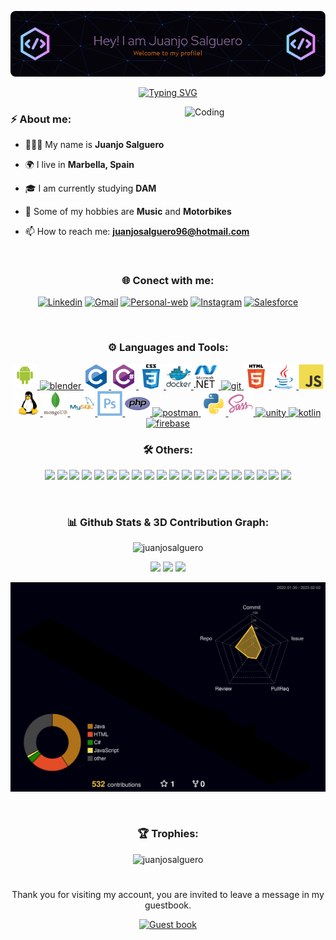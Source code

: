 <p align="center">
  <img src="/imgs/github-header-image.png">
</p>

<p align="center">
<a href="https://git.io/typing-svg"><img src="https://readme-typing-svg.demolab.com?font=Fira+Code&pause=1000&color=B95F17&center=true&vCenter=true&width=420&lines=Software+developer;Mobile,+Web+and+Desktop+apps" alt="Typing SVG" /></a>
</p>

<img align="right" alt="Coding" width="225" src="https://user-images.githubusercontent.com/5713670/87202985-820dcb80-c2b6-11ea-9f56-7ec461c497c3.gif">

### ⚡ About me:

- 👨🏻‍💻 My name is **Juanjo Salguero**

- 🌍 I live in **Marbella, Spain**

- 🎓 I am currently studying **DAM**

- 🌟 Some of my hobbies are **Music** and **Motorbikes**

- 📫 How to reach me: **juanjosalguero96@hotmail.com**

<br>

<h3 align="center">🌐 Conect with me:</h3>
<p align="center">
    <a href="https://www.linkedin.com/in/juanjosalgueroacevedo/"><img src="https://img.shields.io/badge/LinkedIn-0077B5?style=for-the-badge&logo=linkedin&logoColor=white" alt="Linkedin" /></a>
    <a href="juanjosalguero96@hotmail.com"><img src="https://img.shields.io/badge/Gmail-D14836?style=for-the-badge&logo=gmail&logoColor=white" alt="Gmail" /></a>
    <a href="https://juanjosalguero.github.io/"><img src="https://img.shields.io/badge/website-000000?style=for-the-badge&logo=About.me&logoColor=white" alt="Personal-web" /></a>
      <a href="https://instagram.com/juanjosalguero_"><img src="https://img.shields.io/badge/Instagram-E4405F?style=for-the-badge&logo=instagram&logoColor=white" alt="Instagram" /></a>
  <a href="https://trailblazer.me/id/juanjosalgueroa"><img src="https://img.shields.io/badge/Salesforce-00A1E0?style=for-the-badge&logo=Salesforce&logoColor=white" alt="Salesforce" /></a>
  </p>


<br>

<h3 align="center">⚙️ Languages and Tools: </h3>
<p align="center"> <a href="https://developer.android.com" target="_blank" rel="noreferrer"> <img src="https://raw.githubusercontent.com/devicons/devicon/master/icons/android/android-original-wordmark.svg" alt="android" width="40" height="40"/> </a> <a href="https://www.blender.org/" target="_blank" rel="noreferrer"> <img src="https://download.blender.org/branding/community/blender_community_badge_white.svg" alt="blender" width="40" height="40"/> </a> <a href="https://www.cprogramming.com/" target="_blank" rel="noreferrer"> <img src="https://raw.githubusercontent.com/devicons/devicon/master/icons/c/c-original.svg" alt="c" width="40" height="40"/> </a> <a href="https://www.w3schools.com/cs/" target="_blank" rel="noreferrer"> <img src="https://raw.githubusercontent.com/devicons/devicon/master/icons/csharp/csharp-original.svg" alt="csharp" width="40" height="40"/> </a> <a href="https://www.w3schools.com/css/" target="_blank" rel="noreferrer"> <img src="https://raw.githubusercontent.com/devicons/devicon/master/icons/css3/css3-original-wordmark.svg" alt="css3" width="40" height="40"/> </a> <a href="https://www.docker.com/" target="_blank" rel="noreferrer"> <img src="https://raw.githubusercontent.com/devicons/devicon/master/icons/docker/docker-original-wordmark.svg" alt="docker" width="40" height="40"/> </a> <a href="https://dotnet.microsoft.com/" target="_blank" rel="noreferrer"> <img src="https://raw.githubusercontent.com/devicons/devicon/master/icons/dot-net/dot-net-original-wordmark.svg" alt="dotnet" width="40" height="40"/> </a> <a href="https://git-scm.com/" target="_blank" rel="noreferrer"> <img src="https://www.vectorlogo.zone/logos/git-scm/git-scm-icon.svg" alt="git" width="40" height="40"/> </a> <a href="https://www.w3.org/html/" target="_blank" rel="noreferrer"> <img src="https://raw.githubusercontent.com/devicons/devicon/master/icons/html5/html5-original-wordmark.svg" alt="html5" width="40" height="40"/> </a> <a href="https://www.java.com" target="_blank" rel="noreferrer"> <img src="https://raw.githubusercontent.com/devicons/devicon/master/icons/java/java-original.svg" alt="java" width="40" height="40"/> </a> <a href="https://developer.mozilla.org/en-US/docs/Web/JavaScript" target="_blank" rel="noreferrer"> <img src="https://raw.githubusercontent.com/devicons/devicon/master/icons/javascript/javascript-original.svg" alt="javascript" width="40" height="40"/> </a> <a href="https://www.linux.org/" target="_blank" rel="noreferrer"> <img src="https://raw.githubusercontent.com/devicons/devicon/master/icons/linux/linux-original.svg" alt="linux" width="40" height="40"/> </a> <a href="https://www.mongodb.com/" target="_blank" rel="noreferrer"> <img src="https://raw.githubusercontent.com/devicons/devicon/master/icons/mongodb/mongodb-original-wordmark.svg" alt="mongodb" width="40" height="40"/> </a> <a href="https://www.mysql.com/" target="_blank" rel="noreferrer"> <img src="https://raw.githubusercontent.com/devicons/devicon/master/icons/mysql/mysql-original-wordmark.svg" alt="mysql" width="40" height="40"/> </a> <a href="https://www.photoshop.com/en" target="_blank" rel="noreferrer"> <img src="https://raw.githubusercontent.com/devicons/devicon/master/icons/photoshop/photoshop-line.svg" alt="photoshop" width="40" height="40"/> </a> <a href="https://www.php.net" target="_blank" rel="noreferrer"> <img src="https://raw.githubusercontent.com/devicons/devicon/master/icons/php/php-original.svg" alt="php" width="40" height="40"/> </a> <a href="https://postman.com" target="_blank" rel="noreferrer"> <img src="https://www.vectorlogo.zone/logos/getpostman/getpostman-icon.svg" alt="postman" width="40" height="40"/> </a> <a href="https://www.python.org" target="_blank" rel="noreferrer"> <img src="https://raw.githubusercontent.com/devicons/devicon/master/icons/python/python-original.svg" alt="python" width="40" height="40"/> </a> <a href="https://sass-lang.com" target="_blank" rel="noreferrer"> <img src="https://raw.githubusercontent.com/devicons/devicon/master/icons/sass/sass-original.svg" alt="sass" width="40" height="40"/> </a> <a href="https://unity.com/" target="_blank" rel="noreferrer"> <img src="https://www.vectorlogo.zone/logos/unity3d/unity3d-icon.svg" alt="unity" width="40" height="40"/> </a> <a href="https://kotlinlang.org" target="_blank" rel="noreferrer"> <img src="https://www.vectorlogo.zone/logos/kotlinlang/kotlinlang-icon.svg" alt="kotlin" width="40" height="40"/> </a><a href="https://firebase.google.com/" target="_blank" rel="noreferrer"> <img src="https://www.vectorlogo.zone/logos/firebase/firebase-icon.svg" alt="firebase" width="40" height="40"/> </a></p>

<h3 align="center">🛠️ Others:</h3>
<p align="center">
<img src="https://img.shields.io/badge/Microsoft-666666?style=for-the-badge&logo=microsoft&logoColor=white"/>
<img src="https://img.shields.io/badge/Markdown-000000?style=for-the-badge&logo=markdown&logoColor=white"/>
<img src="https://img.shields.io/badge/Android_Studio-3DDC84?style=for-the-badge&logo=android-studio&logoColor=white"/>
<img src="https://img.shields.io/badge/apache%20netbeans-1B6AC6?style=for-the-badge&logo=apache%20netbeans%20IDE&logoColor=white"/>
<img src="https://img.shields.io/badge/Eclipse-2C2255?style=for-the-badge&logo=eclipse&logoColor=white"/>
<img src="https://img.shields.io/badge/Notepad++-90E59A.svg?style=for-the-badge&logo=notepad%2B%2B&logoColor=black"/>
<img src="https://img.shields.io/badge/PyCharm-000000.svg?&style=for-the-badge&logo=PyCharm&logoColor=white"/>
<img src="https://img.shields.io/badge/sublime_text-%23575757.svg?&style=for-the-badge&logo=sublime-text&logoColor=important"/>
<img src="https://img.shields.io/badge/VSCode-0078D4?style=for-the-badge&logo=visual%20studio%20code&logoColor=white"/>
<img src="https://img.shields.io/badge/Visual_Studio-5C2D91?style=for-the-badge&logo=visual%20studio&logoColor=white"/>
<img src="https://img.shields.io/badge/Todoist-E44332?style=for-the-badge&logo=todoist&logoColor=white"/>
<img src="https://img.shields.io/badge/Trello-0052CC?style=for-the-badge&logo=trello&logoColor=white"/>
<img src="https://img.shields.io/badge/Windows-0078D6?style=for-the-badge&logo=windows&logoColor=white"/>
<img src="https://img.shields.io/badge/windows%20terminal-4D4D4D?style=for-the-badge&logo=windows%20terminal&logoColor=white"/>
<img src="https://img.shields.io/badge/powershell-5391FE?style=for-the-badge&logo=powershell&logoColor=white"/>
<img src="https://img.shields.io/badge/VirtualBox-21416b?style=for-the-badge&logo=VirtualBox&logoColor=white"/>
<img src="https://img.shields.io/badge/Font_Awesome-339AF0?style=for-the-badge&logo=fontawesome&logoColor=white"/>
<img src="https://img.shields.io/badge/GitHub%20Pages-222222?style=for-the-badge&logo=GitHub%20Pages&logoColor=white"/>
<img src="https://img.shields.io/badge/gradle-02303A?style=for-the-badge&logo=gradle&logoColor=white"/>
<img src="https://img.shields.io/badge/jQuery-0769AD?style=for-the-badge&logo=jquery&logoColor=white"/></p>

<br>

<h3 align="center">📊 Github Stats & 3D Contribution Graph:</h3>
<p align="center"> <img src="https://komarev.com/ghpvc/?username=juanjosalguero&label=Profile%20views&color=orange&style=flat" alt="juanjosalguero" /> </p>

<p align="center">
  <img height="50%" width="auto" src ="https://github-readme-stats.vercel.app/api?username=juanjosalguero&show_icons=true&count_private=true&theme=darcula&hide_border=true&bg_color=00000000">
  <img height="50%" width="auto" src ="https://github-readme-stats.vercel.app/api/top-langs/?username=juanjosalguero&layout=compact&hide_border=true&theme=darcula&bg_color=00000000&langs_count=10">
  <img src ="https://github-readme-streak-stats.herokuapp.com?user=juanjosalguero&theme=darcula&hide_border=true&background=FFFFFF00">
  <br>
</p>

![](./profile-3d-contrib/profile-night-rainbow.svg)

<br>

<h3 align="center">🏆 Trophies:</h3>
<p align="center"><img src="https://github-profile-trophy.vercel.app/?username=juanjosalguero&theme=discord" alt="juanjosalguero" /></p>

<h1> </h1>
<div align="center">
<p>Thank you for visiting my account, you are invited to leave a message in my guestbook. </p>
 <a href="https://github.com/JuanjoSalguero/JuanjoSalguero/issues/2"><img width="100" src="https://www.uompgadmissions.com/images/Click-Here.gif" alt="Guest book"></a>
</div>
